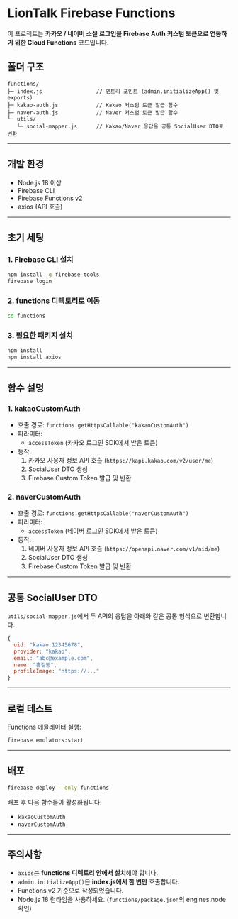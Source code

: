 # LionTalk Firebase Functions

이 프로젝트는 **카카오 / 네이버 소셜 로그인을 Firebase Auth 커스텀 토큰으로 연동하기 위한 Cloud Functions** 코드입니다.

## 폴더 구조

```
functions/
├─ index.js                 // 엔트리 포인트 (admin.initializeApp() 및 exports)
├─ kakao-auth.js            // Kakao 커스텀 토큰 발급 함수
├─ naver-auth.js            // Naver 커스텀 토큰 발급 함수
└─ utils/
   └─ social-mapper.js      // Kakao/Naver 응답을 공통 SocialUser DTO로 변환
```

---

## 개발 환경

- Node.js 18 이상
- Firebase CLI
- Firebase Functions v2
- axios (API 호출)

---

## 초기 세팅

### 1. Firebase CLI 설치

```bash
npm install -g firebase-tools
firebase login
```

### 2. functions 디렉토리로 이동

```bash
cd functions
```

### 3. 필요한 패키지 설치

```bash
npm install
npm install axios
```

---

## 함수 설명

### 1. kakaoCustomAuth

- 호출 경로: `functions.getHttpsCallable("kakaoCustomAuth")`
- 파라미터:
  - `accessToken` (카카오 로그인 SDK에서 받은 토큰)
- 동작:
  1. 카카오 사용자 정보 API 호출 (`https://kapi.kakao.com/v2/user/me`)
  2. SocialUser DTO 생성
  3. Firebase Custom Token 발급 및 반환

### 2. naverCustomAuth

- 호출 경로: `functions.getHttpsCallable("naverCustomAuth")`
- 파라미터:
  - `accessToken` (네이버 로그인 SDK에서 받은 토큰)
- 동작:
  1. 네이버 사용자 정보 API 호출 (`https://openapi.naver.com/v1/nid/me`)
  2. SocialUser DTO 생성
  3. Firebase Custom Token 발급 및 반환

---

## 공통 SocialUser DTO

`utils/social-mapper.js`에서 두 API의 응답을 아래와 같은 공통 형식으로 변환합니다.

```javascript
{
  uid: "kakao:12345678",
  provider: "kakao",
  email: "abc@example.com",
  name: "홍길동",
  profileImage: "https://..."
}
```

---

## 로컬 테스트

Functions 에뮬레이터 실행:

```bash
firebase emulators:start
```

---

## 배포

```bash
firebase deploy --only functions
```

배포 후 다음 함수들이 활성화됩니다:

- `kakaoCustomAuth`
- `naverCustomAuth`

---

## 주의사항

- `axios`는 **functions 디렉토리 안에서 설치**해야 합니다.
- `admin.initializeApp()`은 **index.js에서 한 번만** 호출합니다.
- Functions v2 기준으로 작성되었습니다.
- Node.js 18 런타임을 사용하세요. (`functions/package.json`의 engines.node 확인)
